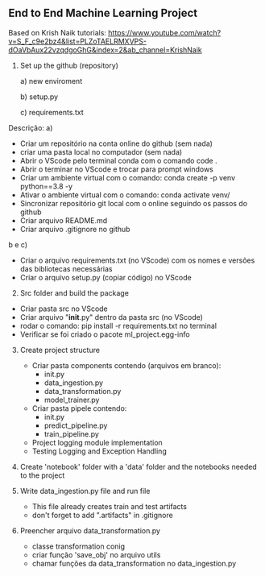 ## End to End Machine Learning Project

Based on Krish Naik tutorials: https://www.youtube.com/watch?v=S_F_c9e2bz4&list=PLZoTAELRMXVPS-dOaVbAux22vzqdgoGhG&index=2&ab_channel=KrishNaik

1. Set up the github (repository)

   a) new enviroment
   
   b) setup.py
   
   c) requirements.txt

Descrição:
a)
  - Criar um repositório na conta online do github (sem nada)
  - criar uma pasta local no computador (sem nada)
  - Abrir o VScode pelo terminal conda com o comando code . 
  - Abrir o terminar no VScode e trocar para prompt windows
  - Criar um ambiente virtual com o comando: conda create -p venv python==3.8 -y
  - Ativar o ambiente virtual com o comando: conda activate venv/
  - Sincronizar repositório git local com o online seguindo os passos do github
  - Criar arquivo README.md
  - Criar arquivo .gitignore no github

b e c)
  - Criar o arquivo requirements.txt (no VScode) com os nomes e versões das bibliotecas necessárias
  - Criar o arquivo setup.py (copiar código) no VScode

2. Src folder and build the package

  - Criar pasta src no VScode
  - Criar arquivo "__init__.py" dentro da pasta src (no VScode)
  - rodar o comando: pip install -r requirements.txt no terminal
  - Verificar se foi criado o pacote ml_project.egg-info

3. Create project structure

   - Criar pasta components contendo (arquivos em branco):
      - init.py
      - data_ingestion.py
      - data_transformation.py
      - model_trainer.py
   - Criar pasta pipele contendo:
      - init.py
      - predict_pipeline.py
      - train_pipeline.py
   - Project logging module implementation
   - Testing Logging and Exception Handling

4. Create 'notebook' folder with a 'data' folder and the notebooks needed to the project

5. Write data_ingestion.py file and run file 
   - This file already creates train and test artifacts
   - don't forget to add ".artifacts" in .gitignore

6. Preencher arquivo data_transformation.py
   - classe transformation conig
   - criar função 'save_obj' no arquivo utils
   - chamar funções da data_transformation no data_ingestion.py